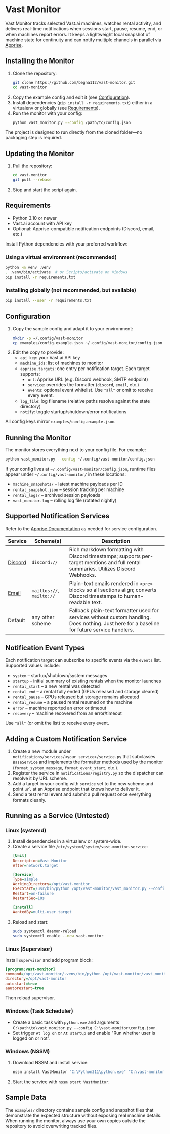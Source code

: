 # Vast Monitor

Vast Monitor tracks selected Vast.ai machines, watches rental activity, and delivers real-time notifications when sessions start, pause, resume, end, or when machines report errors. It keeps a lightweight local snapshot of machine state for continuity and can notify multiple channels in parallel via [Apprise](https://github.com/caronc/apprise).

## Installing the Monitor

1. Clone the repository:
   ```bash
   git clone https://github.com/begna112/vast-monitor.git
   cd vast-monitor
   ```
2. Copy the example config and edit it (see [Configuration](#configuration)).
3. Install dependencies (`pip install -r requirements.txt`) either in a virtualenv or globally (see [Requirements](#requirements)).
4. Run the monitor with your config:
   ```bash
   python vast_monitor.py --config /path/to/config.json
   ```

The project is designed to run directly from the cloned folder—no packaging step is required.

## Updating the Monitor

1. Pull the repository:
   ```bash
   cd vast-monitor
   git pull --rebase
   ```
2. Stop and start the script again. 
   
## Requirements

- Python 3.10 or newer
- Vast.ai account with API key
- Optional: Apprise-compatible notification endpoints (Discord, email, etc.)

Install Python dependencies with your preferred workflow:

### Using a virtual environment (recommended)
```bash
python -m venv .venv
. .venv/bin/activate  # or Scripts/activate on Windows
pip install -r requirements.txt
```

### Installing globally (not recommended, but available)
```bash
pip install --user -r requirements.txt
```

## Configuration

1. Copy the sample config and adapt it to your environment:
   ```bash
   mkdir -p ~/.config/vast-monitor
   cp examples/config.example.json ~/.config/vast-monitor/config.json
   ```
2. Edit the copy to provide:
   - `api_key`: your Vast.ai API key
   - `machine_ids`: list of machines to monitor
   - `apprise.targets`: one entry per notification target. Each target supports:
     - `url`: Apprise URL (e.g. Discord webhook, SMTP endpoint)
     - `service`: overrides the formatter (`discord`, `email`, etc.)
     - `events`: optional event whitelist. Use `"all"` or omit to receive every event.
   - `log_file`: log filename (relative paths resolve against the state directory)
   - `notify`: toggle startup/shutdown/error notifications

All config keys mirror `examples/config.example.json`.

## Running the Monitor

The monitor stores everything next to your config file. For example:

```bash
python vast_monitor.py --config ~/.config/vast-monitor/config.json
```

If your config lives at `~/.config/vast-monitor/config.json`, runtime files appear under `~/.config/vast-monitor/` in these locations:
- `machine_snapshots/` – latest machine payloads per ID
- `rental_snapshot.json` – session tracking per machine
- `rental_logs/` – archived session payloads
- `vast_monitor.log` – rolling log file (rotated nightly)

## Supported Notification Services

Refer to the [Apprise Documentation](https://github.com/caronc/apprise/wiki) as needed for service configuration.

| Service | Scheme(s) | Description |
| --- | --- | --- |
| [Discord](https://github.com/caronc/apprise/wiki/Notify_discord) | `discord://` | Rich markdown formatting with Discord timestamps; supports per-target mentions and full rental summaries. Utilizes Discord Webhooks. |
| [Email](https://github.com/caronc/apprise/wiki/Notify_email) | `mailtos://`, `mailto://` | Plain-text emails rendered in `<pre>` blocks so all sections align; converts Discord timestamps to human-readable text. |
| Default | any other scheme | Fallback plain-text formatter used for services without custom handling. Does nothing. Just here for a baseline for future service handlers. |

## Notification Event Types

Each notification target can subscribe to specific events via the `events` list. Supported values include:

- `system` – startup/shutdown/system messages
- `startup` – initial summary of existing rentals when the monitor launches
- `rental_start` – a new rental was detected
- `rental_end` – a rental fully ended (GPUs released and storage cleared)
- `rental_pause` – GPUs released but storage remains allocated
- `rental_resume` – a paused rental resumed on the machine
- `error` – machine reported an error or timeout
- `recovery` – machine recovered from an error/timeout

Use `"all"` (or omit the list) to receive every event.

## Adding a Custom Notification Service

1. Create a new module under `notifications/services/<your_service>/service.py` that subclasses `BaseService` and implements the formatter methods used by the monitor (`format_system_message`, `format_event_start`, etc.).
2. Register the service in `notifications/registry.py` so the dispatcher can resolve it by URL scheme.
3. Add a target in your config with `service` set to the new scheme and point `url` at an Apprise endpoint that knows how to deliver it.
4. Send a test rental event and submit a pull request once everything formats cleanly.

## Running as a Service (Untested)

### Linux (systemd)
1. Install dependencies in a virtualenv or system-wide.
2. Create a service file `/etc/systemd/system/vast-monitor.service`:
   ```ini
   [Unit]
   Description=Vast Monitor
   After=network.target

   [Service]
   Type=simple
   WorkingDirectory=/opt/vast-monitor
   ExecStart=/usr/bin/python /opt/vast-monitor/vast_monitor.py --config /etc/vast-monitor/config.json
   Restart=on-failure
   RestartSec=10s

   [Install]
   WantedBy=multi-user.target
   ```
3. Reload and start:
   ```bash
   sudo systemctl daemon-reload
   sudo systemctl enable --now vast-monitor
   ```

### Linux (Supervisor)
Install `supervisor` and add program block:
```ini
[program:vast-monitor]
command=/opt/vast-monitor/.venv/bin/python /opt/vast-monitor/vast_monitor.py --config /etc/vast-monitor/config.json
directory=/opt/vast-monitor
autostart=true
aautorestart=true
```
Then reload supervisor.

### Windows (Task Scheduler)
- Create a basic task with `python.exe` and arguments `C:\path\to\vast_monitor.py --config C:\vast-monitor\config.json`.
- Set trigger `At log on` or `At startup` and enable "Run whether user is logged on or not".

### Windows (NSSM)
1. Download NSSM and install service:
   ```powershell
   nssm install VastMonitor "C:\Python311\python.exe" "C:\vast-monitor\vast_monitor.py" --config "C:\vast-monitor\config.json"
   ```
2. Start the service with `nssm start VastMonitor`.

## Sample Data

The `examples/` directory contains sample config and snapshot files that demonstrate the expected structure without exposing real machine details. When running the monitor, always use your own copies outside the repository to avoid overwriting tracked files.

